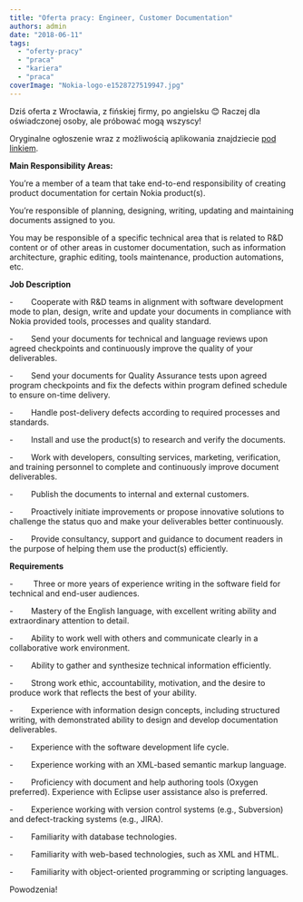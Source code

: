```yaml
---
title: "Oferta pracy: Engineer, Customer Documentation"
authors: admin
date: "2018-06-11"
tags:
  - "oferty-pracy"
  - "praca"
  - "kariera"
  - "praca"
coverImage: "Nokia-logo-e1528727519947.jpg"
---
```


Dziś oferta z Wrocławia, z fińskiej firmy, po angielsku 😊 Raczej dla
oświadczonej osoby, ale próbować mogą wszyscy!

Oryginalne ogłoszenie wraz z możliwością aplikowania znajdziecie
[pod linkiem](https://aluperf.referrals.selectminds.com/jobs/engineer-customer-documentation-11794?et=QyRdqOMf).

**Main Responsibility Areas:**

You’re a member of a team that take end-to-end responsibility of creating
product documentation for certain Nokia product(s).

You’re responsible of planning, designing, writing, updating and maintaining
documents assigned to you.

You may be responsible of a specific technical area that is related to R&D
content or of other areas in customer documentation, such as information
architecture, graphic editing, tools maintenance, production automations, etc.

**Job Description**

\-        Cooperate with R&D teams in alignment with software development mode
to plan, design, write and update your documents in compliance with Nokia
provided tools, processes and quality standard.

\-        Send your documents for technical and language reviews upon agreed
checkpoints and continuously improve the quality of your deliverables.

\-        Send your documents for Quality Assurance tests upon agreed program
checkpoints and fix the defects within program defined schedule to ensure
on-time delivery.

\-        Handle post-delivery defects according to required processes and
standards.

\-        Install and use the product(s) to research and verify the documents.

\-        Work with developers, consulting services, marketing, verification,
and training personnel to complete and continuously improve document
deliverables.

\-        Publish the documents to internal and external customers.

\-        Proactively initiate improvements or propose innovative solutions to
challenge the status quo and make your deliverables better continuously.

\-        Provide consultancy, support and guidance to document readers in the
purpose of helping them use the product(s) efficiently.

**Requirements**

\-         Three or more years of experience writing in the software field for
technical and end-user audiences.

\-        Mastery of the English language, with excellent writing ability and
extraordinary attention to detail.

\-        Ability to work well with others and communicate clearly in a
collaborative work environment.

\-        Ability to gather and synthesize technical information efficiently.

\-        Strong work ethic, accountability, motivation, and the desire to
produce work that reflects the best of your ability.

\-        Experience with information design concepts, including structured
writing, with demonstrated ability to design and develop documentation
deliverables.

\-        Experience with the software development life cycle.

\-        Experience working with an XML-based semantic markup language.

\-        Proficiency with document and help authoring tools (Oxygen preferred).
Experience with Eclipse user assistance also is preferred.

\-        Experience working with version control systems (e.g., Subversion) and
defect-tracking systems (e.g., JIRA).

\-        Familiarity with database technologies.

\-        Familiarity with web-based technologies, such as XML and HTML.

\-        Familiarity with object-oriented programming or scripting languages.

Powodzenia!
